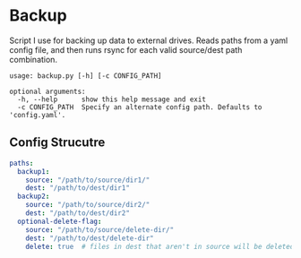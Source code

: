 # Backup

Script I use for backing up data to external drives.
Reads paths from a yaml config file, and then runs rsync for each valid source/dest path combination.

```
usage: backup.py [-h] [-c CONFIG_PATH]

optional arguments:
  -h, --help      show this help message and exit
  -c CONFIG_PATH  Specify an alternate config path. Defaults to 'config.yaml'.
```

## Config Strucutre
```yaml
paths:
  backup1:
    source: "/path/to/source/dir1/"
    dest: "/path/to/dest/dir1"
  backup2:
    source: "/path/to/source/dir2/"
    dest: "/path/to/dest/dir2"
  optional-delete-flag:
    source: "/path/to/source/delete-dir/"
    dest: "/path/to/dest/delete-dir"
    delete: true  # files in dest that aren't in source will be deleted
```
